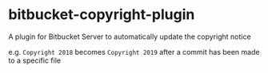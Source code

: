 # bitbucket-copyright-plugin

A plugin for Bitbucket Server to automatically update the copyright notice

e.g. `Copyright 2018` becomes `Copyright 2019` after a commit has been made to a specific file
